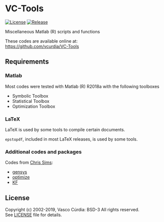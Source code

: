 # VC-Tools

[![License](https://img.shields.io/badge/license-BSD%203--clause-green.svg)](https://github.com/vcurdia/VC-Tools/blob/master/LICENSE)
[![Release](https://img.shields.io/badge/Release-3.1.0-blue.svg)](https://github.com/vcurdia/VC-Tools/releases/tag/v3.1.0)

Miscellaneous Matlab (R) scripts and functions

These codes are available online at:  
https://github.com/vcurdia/VC-Tools


## Requirements

### Matlab
Most codes were tested with Matlab (R) R2018a with the following toolboxes
- Symbolic Toolbox
- Statistical Toolbox
- Optimization Toolbox

### LaTeX
LaTeX is used by some tools to compile certain documents.

`epstopdf`, included in most LaTeX releases, is used by some tools.

### Additional codes and packages

Codes from [Chris Sims](http://www.princeton.edu/~sims/):
- [gensys](http://sims.princeton.edu/yftp/gensys/)
- [optimize](http://dge.repec.org/codes/sims/optimize/)
- [KF](http://sims.princeton.edu/yftp/Times09/KFmatlab/)


## License

Copyright (c) 2002-2019, Vasco Cúrdia: BSD-3 All rights reserved.  
See [LICENSE](./LICENSE) file for details.

